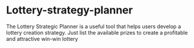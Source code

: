# Lottery-strategy-planner
The Lottery Strategic Planner is a useful tool that helps users develop a lottery creation strategy. Just list the available prizes to create a profitable and attractive win-win lottery
